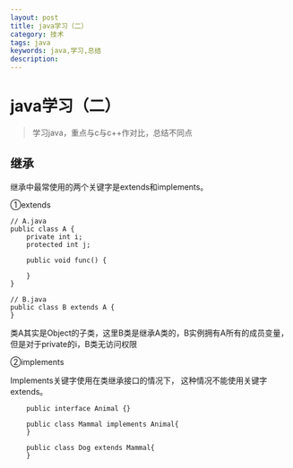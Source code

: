 ```yaml
---
layout: post
title: java学习（二）
category: 技术
tags: java
keywords: java,学习,总结
description: 
---
```


# java学习（二）

> 学习java，重点与c与c++作对比，总结不同点

## 继承
继承中最常使用的两个关键字是extends和implements。

①extends

    // A.java
    public class A {
        private int i;
        protected int j;
     
        public void func() {
     
        }
    }
    
    // B.java
    public class B extends A {
    }
类A其实是Object的子类，这里B类是继承A类的，B实例拥有A所有的成员变量，但是对于private的i，B类无访问权限

②implements

Implements关键字使用在类继承接口的情况下， 这种情况不能使用关键字extends。

        public interface Animal {}
        
        public class Mammal implements Animal{
        }
        
        public class Dog extends Mammal{
        }



